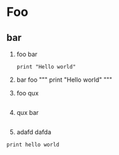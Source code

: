 # Foo

## bar
1. foo bar
    ```
    print "Hello world"
    ```
2. bar foo
    """
    print "Hello world"
    """
3. foo qux


    ```print "Hello world"
    ```

4. qux bar

```print hello world
```

5. adafd dafda
<pre><code>print hello world</code></pre>


